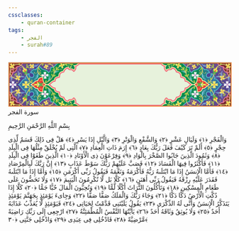 ```yaml
---
cssclasses:
    - quran-container
tags:
    - الفجر
    - surah#89
---
```

<div class="quran-container">
<span class="second-border"></span>
<span class="border"></span>
<div class="head-container">
<img src="https://raw.githubusercontent.com/LORDyyyyy/obsidian-the_quran_vault/main/The%20Quran%20Vault/src/webview/surah_head.png" height=100>
<div class="surah-name">
<span class="surah-name-fnt">سورة الفجر</span>
</div>
</div>
<div class="quran-content">
<div class="name-of-god"> <p> بِسْمِ اللَّهِ الرَّحْمَنِ الرَّحِيمِ </p></div>
<p>
<span class="sign" id="f1">وَالْفَجْرِ <span>﴿</span>١<span>﴾</span></span>
<span class="sign" id="f2">وَلَيَالٍ عَشْرٍ <span>﴿</span>٢<span>﴾</span></span>
<span class="sign" id="f3">وَالشَّفْعِ وَالْوَتْرِ <span>﴿</span>٣<span>﴾</span></span>
<span class="sign" id="f4">وَالَّيْلِ إِذَا يَسْرِ <span>﴿</span>٤<span>﴾</span></span>
<span class="sign" id="f5">هَلْ فِى ذَلِكَ قَسَمٌ لِّذِى حِجْرٍ <span>﴿</span>٥<span>﴾</span></span>
<span class="sign" id="f6">أَلَمْ تَرَ كَيْفَ فَعَلَ رَبُّكَ بِعَادٍ <span>﴿</span>٦<span>﴾</span></span>
<span class="sign" id="f7">إِرَمَ ذَاتِ الْعِمَادِ <span>﴿</span>٧<span>﴾</span></span>
<span class="sign" id="f8">الَّتِى لَمْ يُخْلَقْ مِثْلُهَا فِى الْبِلَدِ <span>﴿</span>٨<span>﴾</span></span>
<span class="sign" id="f9">وَثَمُودَ الَّذِينَ جَابُوا الصَّخْرَ بِالْوَادِ <span>﴿</span>٩<span>﴾</span></span>
<span class="sign" id="f10">وَفِرْعَوْنَ ذِى الْأَوْتَادِ <span>﴿</span>١۰<span>﴾</span></span>
<span class="sign" id="f11">الَّذِينَ طَغَوْا فِى الْبِلَدِ <span>﴿</span>١١<span>﴾</span></span>
<span class="sign" id="f12">فَأَكْثَرُوا فِيهَا الْفَسَادَ <span>﴿</span>١٢<span>﴾</span></span>
<span class="sign" id="f13">فَصَبَّ عَلَيْهِمْ رَبُّكَ سَوْطَ عَذَابٍ <span>﴿</span>١٣<span>﴾</span></span>
<span class="sign" id="f14">إِنَّ رَبَّكَ لَبِالْمِرْصَادِ <span>﴿</span>١٤<span>﴾</span></span>
<span class="sign" id="f15">فَأَمَّا الْإِنسَنُ إِذَا مَا ابْتَلَىهُ رَبُّهُ فَأَكْرَمَهُ وَنَعَّمَهُ فَيَقُولُ رَبِّى أَكْرَمَنِ <span>﴿</span>١٥<span>﴾</span></span>
<span class="sign" id="f16">وَأَمَّا إِذَا مَا ابْتَلَىهُ فَقَدَرَ عَلَيْهِ رِزْقَهُ فَيَقُولُ رَبِّى أَهَنَنِ <span>﴿</span>١٦<span>﴾</span></span>
<span class="sign" id="f17">كَلَّا بَل لَّا تُكْرِمُونَ الْيَتِيمَ <span>﴿</span>١٧<span>﴾</span></span>
<span class="sign" id="f18">وَلَا تَحَضُّونَ عَلَى طَعَامِ الْمِسْكِينِ <span>﴿</span>١٨<span>﴾</span></span>
<span class="sign" id="f19">وَتَأْكُلُونَ التُّرَاثَ أَكْلًا لَّمًّا <span>﴿</span>١٩<span>﴾</span></span>
<span class="sign" id="f20">وَتُحِبُّونَ الْمَالَ حُبًّا جَمًّا <span>﴿</span>٢۰<span>﴾</span></span>
<span class="sign" id="f21">كَلَّا إِذَا دُكَّتِ الْأَرْضُ دَكًّا دَكًّا <span>﴿</span>٢١<span>﴾</span></span>
<span class="sign" id="f22">وَجَاءَ رَبُّكَ وَالْمَلَكُ صَفًّا صَفًّا <span>﴿</span>٢٢<span>﴾</span></span>
<span class="sign" id="f23">وَجِاىءَ يَوْمَئِذٍ بِجَهَنَّمَ يَوْمَئِذٍ يَتَذَكَّرُ الْإِنسَنُ وَأَنَّى لَهُ الذِّكْرَى <span>﴿</span>٢٣<span>﴾</span></span>
<span class="sign" id="f24">يَقُولُ يَلَيْتَنِى قَدَّمْتُ لِحَيَاتِى <span>﴿</span>٢٤<span>﴾</span></span>
<span class="sign" id="f25">فَيَوْمَئِذٍ لَّا يُعَذِّبُ عَذَابَهُ أَحَدٌ <span>﴿</span>٢٥<span>﴾</span></span>
<span class="sign" id="f26">وَلَا يُوثِقُ وَثَاقَهُ أَحَدٌ <span>﴿</span>٢٦<span>﴾</span></span>
<span class="sign" id="f27">يَأَيَّتُهَا النَّفْسُ الْمُطْمَئِنَّةُ <span>﴿</span>٢٧<span>﴾</span></span>
<span class="sign" id="f28">ارْجِعِى إِلَى رَبِّكِ رَاضِيَةً مَّرْضِيَّةً <span>﴿</span>٢٨<span>﴾</span></span>
<span class="sign" id="f29">فَادْخُلِى فِى عِبَدِى <span>﴿</span>٢٩<span>﴾</span></span>
<span class="sign" id="f30">وَادْخُلِى جَنَّتِى <span>﴿</span>٣۰<span>﴾</span></span>

</p>
</div>
<span class="border" style="margin-top:25px;"></span>
<span class="second-border-bottom"></span>
</div>
